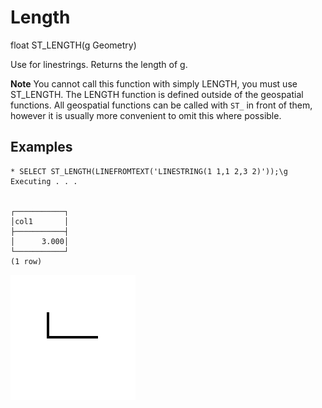 # Length #

float ST_LENGTH(g Geometry)

Use for linestrings. Returns the length of g.

**Note** You cannot call this function with simply LENGTH, you must use ST_LENGTH. The LENGTH function is defined outside of the geospatial functions. All geospatial functions can be called with `ST_` in front of them, however it is usually more convenient to omit this where possible.

## Examples ##

    * SELECT ST_LENGTH(LINEFROMTEXT('LINESTRING(1 1,1 2,3 2)'));\g
    Executing . . .


    ┌───────────┐
    │col1       │
    ├───────────┤
    │      3.000│
    └───────────┘
    (1 row)

![Length](length.svg)
